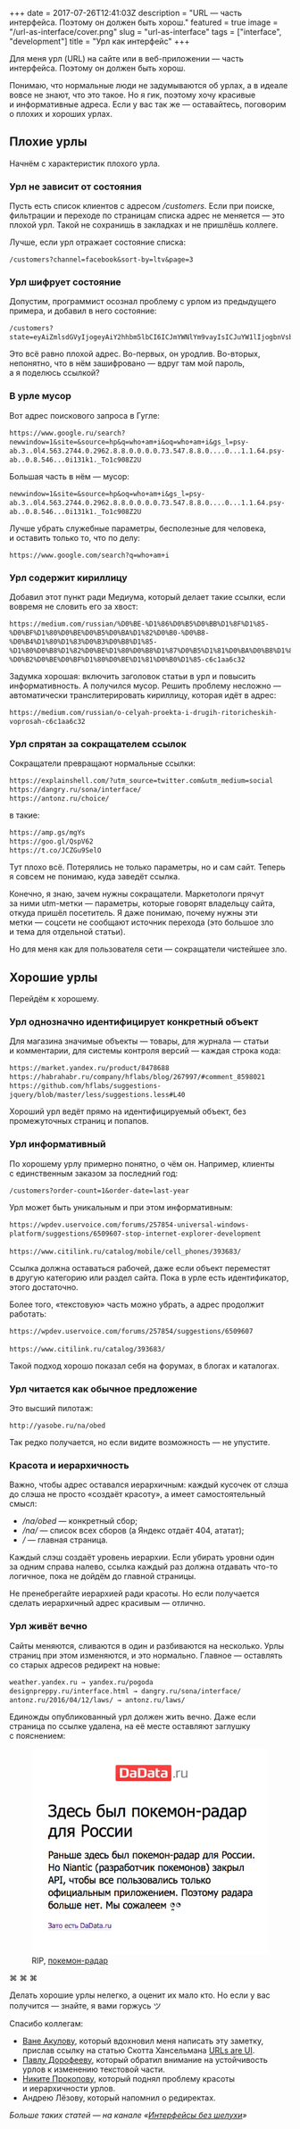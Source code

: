 +++
date = 2017-07-26T12:41:03Z
description = "URL — часть интерфейса. Поэтому он должен быть хорош."
featured = true
image = "/url-as-interface/cover.png"
slug = "url-as-interface"
tags = ["interface", "development"]
title = "Урл как интерфейс"
+++

Для меня урл (URL) на сайте или в веб-приложении — часть интерфейса. Поэтому он должен быть хорош.

Понимаю, что нормальные люди не задумываются об урлах, а в идеале вовсе не знают, что это такое. Но я гик, поэтому хочу красивые и информативные адреса. Если у вас так же — оставайтесь, поговорим о плохих и хороших урлах.

## Плохие урлы

Начнём с характеристик плохого урла.

### Урл не зависит от состояния

Пусть есть список клиентов с адресом */customers*. Если при поиске, фильтрации и переходе по страницам списка адрес не меняется — это плохой урл. Такой не сохранишь в закладках и не пришлёшь коллеге.

Лучше, если урл отражает состояние списка:

```
/customers?channel=facebook&sort-by=ltv&page=3
```

### Урл шифрует состояние

Допустим, программист осознал проблему с урлом из предыдущего примера, и добавил в него состояние:

```
/customers?state=eyAiZmlsdGVyIjogeyAiY2hhbm5lbCI6ICJmYWNlYm9vayIsICJuYW1lIjogbnVsbCwgInBob25lIjogbnVsbCwgImVtYWlsIjogbnVsbCB9LCAic29ydC1ieSI6IHsgImZpZWxkIjogImx0diIsICJkaXJlY3Rpb24iOiAiYXNjIiB9LCAicGFnZSI6IDMgfQ==
```

Это всё равно плохой адрес. Во-первых, он уродлив. Во-вторых, непонятно, что в нём зашифровано — вдруг там мой пароль, а я поделюсь ссылкой?

### В урле мусор

Вот адрес поискового запроса в Гугле:

```
https://www.google.ru/search?newwindow=1&site=&source=hp&q=who+am+i&oq=who+am+i&gs_l=psy-ab.3..0l4.563.2744.0.2962.8.8.0.0.0.0.73.547.8.8.0....0...1.1.64.psy-ab..0.8.546...0i131k1._To1c908Z2U
```

Большая часть в нём — мусор:

```
newwindow=1&site=&source=hp&oq=who+am+i&gs_l=psy-ab.3..0l4.563.2744.0.2962.8.8.0.0.0.0.73.547.8.8.0....0...1.1.64.psy-ab..0.8.546...0i131k1._To1c908Z2U
```

Лучше убрать служебные параметры, бесполезные для человека, и оставить только то, что по делу:

```
https://www.google.com/search?q=who+am+i
```

### Урл содержит кириллицу

Добавил этот пункт ради Медиума, который делает такие ссылки, если вовремя не словить его за хвост:

```
https://medium.com/russian/%D0%BE-%D1%86%D0%B5%D0%BB%D1%8F%D1%85-%D0%BF%D1%80%D0%BE%D0%B5%D0%BA%D1%82%D0%B0-%D0%B8-%D0%B4%D1%80%D1%83%D0%B3%D0%B8%D1%85-%D1%80%D0%B8%D1%82%D0%BE%D1%80%D0%B8%D1%87%D0%B5%D1%81%D0%BA%D0%B8%D1%85-%D0%B2%D0%BE%D0%BF%D1%80%D0%BE%D1%81%D0%B0%D1%85-c6c1aa6c32
```

Задумка хорошая: включить заголовок статьи в урл и повысить информативность. А получился мусор. Решить проблему несложно — автоматически транслитерировать кириллицу, которая идёт в адрес:

```
https://medium.com/russian/o-celyah-proekta-i-drugih-ritoricheskih-voprosah-c6c1aa6c32
```

### Урл спрятан за сокращателем ссылок

Сокращатели превращают нормальные ссылки:

```
https://explainshell.com/?utm_source=twitter.com&utm_medium=social
https://dangry.ru/sona/interface/
https://antonz.ru/choice/
```

в такие:

```
https://amp.gs/mgYs
https://goo.gl/QspV62
https://t.co/JCZGu9SelO
```

Тут плохо всё. Потерялись не только параметры, но и сам сайт. Теперь я совсем не понимаю, куда заведёт ссылка.

Конечно, я знаю, зачем нужны сокращатели. Маркетологи прячут за ними utm-метки — параметры, которые говорят владельцу сайта, откуда пришёл посетитель. Я даже понимаю, почему нужны эти метки — соцсети не сообщают источник перехода (это большое зло и тема для отдельной статьи).

Но для меня как для пользователя сети — сокращатели чистейшее зло.

## Хорошие урлы

Перейдём к хорошему.

### Урл однозначно идентифицирует конкретный объект

Для магазина значимые объекты — товары, для журнала — статьи и комментарии, для системы контроля версий — каждая строка кода:

```
https://market.yandex.ru/product/8478688
https://habrahabr.ru/company/hflabs/blog/267997/#comment_8598021
https://github.com/hflabs/suggestions-jquery/blob/master/less/suggestions.less#L40
```

Хороший урл ведёт прямо на идентифицируемый объект, без промежуточных страниц и попапов.

### Урл информативный

По хорошему урлу примерно понятно, о чём он. Например, клиенты с единственным заказом за последний год:

```
/customers?order-count=1&order-date=last-year
```

Урл может быть уникальным и при этом информативным:

```
https://wpdev.uservoice.com/forums/257854-universal-windows-platform/suggestions/6509607-stop-internet-explorer-development

https://www.citilink.ru/catalog/mobile/cell_phones/393683/
```

Ссылка должна оставаться рабочей, даже если объект переместят в другую категорию или раздел сайта. Пока в урле есть идентификатор, этого достаточно.

Более того, «текстовую» часть можно убрать, а адрес продолжит работать:

```
https://wpdev.uservoice.com/forums/257854/suggestions/6509607

https://www.citilink.ru/catalog/393683/
```

Такой подход хорошо показал себя на форумах, в блогах и каталогах.

### Урл читается как обычное предложение

Это высший пилотаж:

```
http://yasobe.ru/na/obed
```

Так редко получается, но если видите возможность — не упустите.

<div class="boxed">
<h3>Красота и иерархичность</h3>
<p>Важно, чтобы адрес оставался иерархичным: каждый кусочек от слэша до слэша не просто «создаёт красоту», а имеет самостоятельный смысл:</p>

<ul>
  <li><em>/na/obed</em> — конкретный сбор;</li>
  <li><em>/na/</em> — список всех сборов (а Яндекс отдаёт 404, ататат);</li>
  <li><em>/</em> — главная страница.</li>
</ul>

<p>Каждый слэш создаёт уровень иерархии. Если убирать уровни один за одним справа налево, ссылка каждый раз должна отдавать что-то логичное, пока не дойдём до главной страницы.</p>

<p>Не пренебрегайте иерархией ради красоты. Но если получается сделать иерархичный адрес красивым — отлично.</p>
</div>

### Урл живёт вечно

Сайты меняются, сливаются в один и разбиваются на несколько. Урлы страниц при этом изменяются, и это нормально. Главное — оставлять со старых адресов редирект на новые:

```
weather.yandex.ru → yandex.ru/pogoda
designpreppy.ru/interface.html → dangry.ru/sona/interface/
antonz.ru/2016/04/12/laws/ → antonz.ru/laws/
```

Единожды опубликованный урл должен жить вечно. Даже если страница по ссылке удалена, на её месте оставляют заглушку с пояснением:

<figure>
  <img alt="Покемон-радар" class="img-bordered color-grayscale" src="pokemon.png">
  <figcaption>RIP, <a href="http://dadata.ru/pokemon">покемон-радар</a></figcaption>
</figure>

<p class="align-center">⌘ ⌘ ⌘</p>

Делать хорошие урлы нелегко, а оценит их мало кто. Но если у вас получится — знайте, я вами горжусь ツ

Спасибо коллегам:

- [Ване Акулову](https://iamakulov.com), который вдохновил меня написать эту заметку, прислав ссылку на статью Скотта Хансельмана [URLs are UI](https://www.hanselman.com/blog/URLsAreUI.aspx).
- [Павлу Дорофееву](https://www.facebook.com/dorofeev.pavel22), который обратил внимание на устойчивость урлов к изменению текстовой части.
- [Никите Прокопову](http://tonsky.me), который поднял проблему красоты и иерархичности урлов.
- Андрею Лёзову, который напомнил о редиректах.


<div class="row">
<div class="col-xs-12 col-sm-10 col-md-8"><p><em>Больше таких статей — на канале <span class="nowrap"><i class="far fa-star color-sin"></i> «<a href="tg://resolve?domain=dangry">Интерфейсы без шелухи</a>»</span></em></p></div>
</div>

